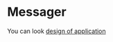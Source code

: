 # Messager
You can look <a href="https://www.figma.com/file/sQmQpiPdMMvkBBxVSsXtrt/Messager?node-id=0%3A1&t=LEjVYAuqIBmV9aRh-0">design of application</a>
